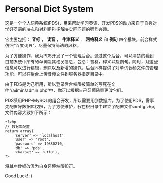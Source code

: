 # Personal Dict System #

这是一个个人词典系统(PDS)，用来帮助学习英语。开发PDS的动力来自于自身对学好英语的决心和对利用PHP解决实际问题的强烈兴趣。

它主要包括： **音标** ， **读音** ， **牛津释义** ， **网络释义** 和 **例句** 四个模块。前台样式仿照“百度词典”，尽量保持简洁的风格。

为了方便操作，我为PDS开发了一个管理后台。通过这个后台，可以清楚的看到目前系统中所有的单词及其相关信息，包括：音标，释义以及例句。同时，对这些信息可以进行编辑，删除以及新增的操作。后台同样提供了对单词音频文件的管理功能，可以在后台上传音频文件到服务器指定目录中。

由于PDS是为己所用，所以登录后台权限被简单的写死在文件“/admin/admin.php”中，你可以根据自己习惯随意更改它们。

PDS采用PHP+MySQL的组合开发，所以需要用到数据库。为了使用PDS，需事先配置好数据库权限，为了方便维护，我在根目录中建立了配置文件config.php,文件内容大致如下所示： 

    <?php
    // 数据库配置
    return array(
	    'server' => 'localhost',
	    'user' => 'root',
	    'password' => 19880210,
	    'db' => 'pds',
	    'charset' => 'utf8');
    ?>

将其中数据改写为自身环境权限即可。

Good Luck! :)